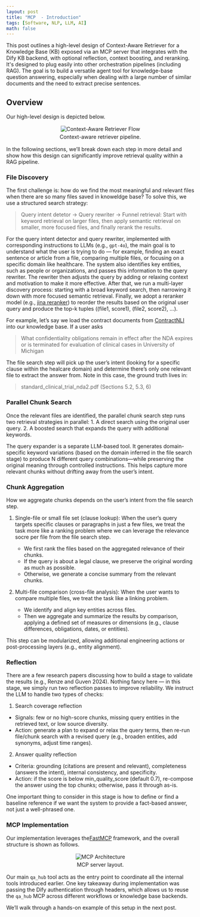 ```yaml
---
layout: post
title: "MCP  - Introduction"
tags: [Software, NLP, LLM, AI]
math: false
---
```


This post outlines a high-level design of Context-Aware Retriever for a Knowledge Base (KB) exposed via an MCP server that integrates with the Dify KB backend, with optional reflection, context boosting, and reranking. It's designed to plug easily into other orchestration pipelines (including RAG). The goal is to build a versatile agent tool for knowledge-base question answering, especially when dealing with a large number of similar documents and the need to extract precise sentences.

## Overview
Our high-level design is depicted below.

<div style="text-align:center; margin: 1rem 0;">
  <img src="{{ site.baseurl }}/assets/images/retriever_flow.svg" alt="Context-Aware Retriever Flow" style="max-width:100%; height:auto;" />
  <div style="color: var(--text-secondary); font-size: var(--font-size-sm); margin-top: .25rem;">Context-aware retriever pipeline.</div>
</div>

In the following sections, we’ll break down each step in more detail and show how this design can significantly improve retrieval quality within a RAG pipeline.

### File Discovery

The first challenge is: how do we find the most meaningful and relevant files when there are so many files saved in knoweldge base? To solve this, we use a structured search strategy:

> Query intent detetor → Query rewriter → Funnel retrieval: Start with keyword retrieval on larger files, then apply semantic retrieval on smaller, more focused files, and finally rerank the results.

For the query intent detector and query rewriter, implemented with corresponding instructions to LLMs (e.g., `gpt-4o`), the main goal is to understand what the user is trying to do — for example, finding an exact sentence or article from a file, comparing multiple files, or focusing on a specific domain like healthcare. The system also identifies key entities, such as people or organizations, and passes this information to the query rewriter. The rewriter then adjusts the query by adding or relaxing context and motivation to make it more effective. After that, we run a multi-layer discovery process: starting with a broad keyword search, then narrowing it down with more focused semantic retrieval. Finally, we adopt a reranker model (e.g., [jina reranker](https://huggingface.co/jinaai/jina-reranker-v2-base-multilingual)) to reorder the results based on the original user query and produce the top-k tuples ((file1, score1), (file2, score2), ...).


For example, let’s say we load the contract documents from [ContractNLI](https://stanfordnlp.github.io/contract-nli) into our knowledge base. If a user asks
> What confidentiality obligations remain in effect after the NDA expires or is terminated for evaluation of clinical cases in University of Michigan

The file search step will pick up the user’s intent (looking for a specific clause within the healcare domain) and determine there’s only one relevant file to extract the answer from. Note in this case, the ground truth lives in:

> standard_clinical_trial_nda2.pdf (Sections 5.2, 5.3, 6)

### Parallel Chunk Search
Once the relevant files are identified, the parallel chunk search step runs two retrieval strategies in parallel:
	1.	A direct search using the original user query.
	2.	A boosted search that expands the query with additional keywords.

The query expander is a separate LLM-based tool. It generates domain-specific keyword variations (based on the domain inferred in the file search stage) to produce N different query combinations—while preserving the original meaning through controlled instructions. This helps capture more relevant chunks without drifting away from the user’s intent.


### Chunk Aggregation
How we aggregate chunks depends on the user’s intent from the file search step.

1.  Single-file or small file set (clause lookup):
When the user’s query targets specific clauses or paragraphs in just a few files, we treat the task more like a ranking problem where we can leverage the relevance socre per file from the file search step.
	-	We first rank the files based on the aggregated relevance of their chunks.
	-	If the query is about a legal clause, we preserve the original wording as much as possible.
	-	Otherwise, we generate a concise summary from the relevant chunks.


2. Multi-file comparison (cross-file analysis):
When the user wants to compare multiple files, we treat the task like a linking problem.
	-	We identify and align key entities across files.
	-	Then we aggregate and summarize the results by comparison, applying a defined set of measures or dimensions (e.g., clause differences, obligations, dates, or entities).

This step can be modularized, allowing additional engineering actions or post-processing layers (e.g., entity alignment).


### Reflection
There are a few research papers discussing how to build a stage to validate the results (e.g., Renze and Guven 2024).
Nothing fancy here — in this stage, we simply run two reflection passes to improve reliability. We instruct the LLM to handle two types of checks:
1.	Search coverage reflection
- Signals: few or no high-score chunks, missing query entities in the retrieved text, or low source diversity.
- Action: generate a plan to expand or relax the query terms, then re-run file/chunk search with a revised query (e.g., broaden entities, add synonyms, adjust time ranges).

2.	Answer quality reflection
- Criteria: grounding (citations are present and relevant), completeness (answers the intent), internal consistency, and specificity.
- Action: if the score is below min_quality_score (default 0.7), re-compose the answer using the top chunks; otherwise, pass it through as-is.

One important thing to consider in this stage is how to define or find a baseline reference if we want the system to provide a fact-based answer, not just a well-phrased one.

### MCP Implementation
Our implementation leverages the[FastMCP](https://gofastmcp.com/getting-started/welcome) framework, and the overall structure is shown as follows.
<div style="text-align:center; margin: 1rem 0;">
  <img src="{{ site.baseurl }}/assets/images/mcp_arch.png" alt="MCP Architecture" style="max-width:100%; height:auto;" />
  <div style="color: var(--text-secondary); font-size: var(--font-size-sm); margin-top: .25rem;">MCP server layout.</div>
</div>

Our main `qa_hub` tool acts as the entry point to coordinate all the internal tools introduced earlier.
One key takeaway during implementation was passing the Dify authentication through headers, which allows us to reuse the `qa_hub` MCP across different workflows or knowledge base backends.

We’ll walk through a hands-on example of this setup in the next post.
